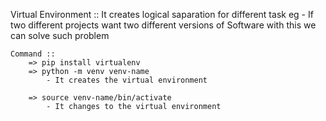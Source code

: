 Virtual Environment ::
    It creates logical saparation for different task 
    eg - If two different projects want two different versions of Software with this we can solve such problem

    Command ::
        => pip install virtualenv
        => python -m venv venv-name 
            - It creates the virtual environment 

        => source venv-name/bin/activate 
            - It changes to the virtual environment 
